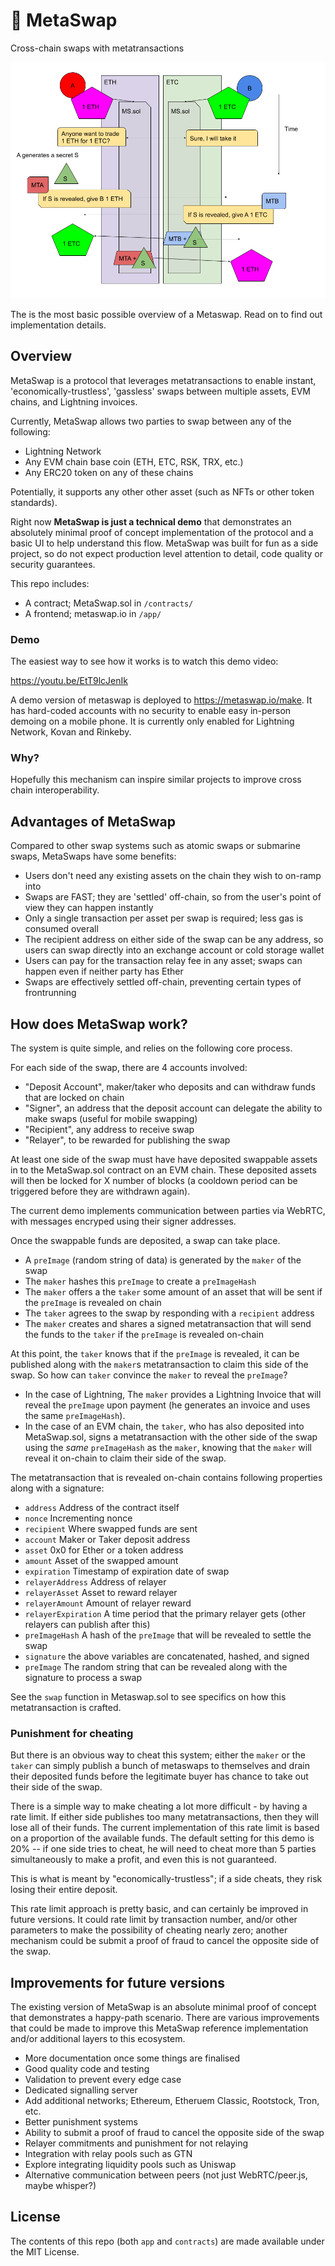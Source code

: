 # 🧬 MetaSwap

Cross-chain swaps with metatransactions

![metaswap](./basics2.png)

The is the most basic possible overview of a Metaswap. Read on to find out implementation details.

## Overview

MetaSwap is a protocol that leverages metatransactions to enable instant, 'economically-trustless', 'gassless' swaps between multiple assets, EVM chains, and Lightning invoices.

Currently, MetaSwap allows two parties to swap between any of the following:

- Lightning Network
- Any EVM chain base coin (ETH, ETC, RSK, TRX, etc.)
- Any ERC20 token on any of these chains

Potentially, it supports any other other asset (such as NFTs or other token standards).

Right now **MetaSwap is just a technical demo** that demonstrates an absolutely minimal proof of concept implementation of the protocol and a basic UI to help understand this flow. MetaSwap was built for fun as a side project, so do not expect production level attention to detail, code quality or security guarantees.

This repo includes:

- A contract; MetaSwap.sol in `/contracts/`
- A frontend; metaswap.io in `/app/`

### Demo

The easiest way to see how it works is to watch this demo video:

https://youtu.be/EtT9lcJenIk

A demo version of metaswap is deployed to https://metaswap.io/make. It has hard-coded accounts with no security to enable easy in-person demoing on a mobile phone. It is currently only enabled for Lightning Network, Kovan and Rinkeby.

### Why?

Hopefully this mechanism can inspire similar projects to improve cross chain interoperability.

## Advantages of MetaSwap

Compared to other swap systems such as atomic swaps or submarine swaps, MetaSwaps have some benefits:

- Users don't need any existing assets on the chain they wish to on-ramp into
- Swaps are FAST; they are 'settled' off-chain, so from the user's point of view they can happen instantly
- Only a single transaction per asset per swap is required; less gas is consumed overall
- The recipient address on either side of the swap can be any address, so users can swap directly into an exchange account or cold storage wallet
- Users can pay for the transaction relay fee in any asset; swaps can happen even if neither party has Ether
- Swaps are effectively settled off-chain, preventing certain types of frontrunning

## How does MetaSwap work?

The system is quite simple, and relies on the following core process.

For each side of the swap, there are 4 accounts involved:

- "Deposit Account", maker/taker who deposits and can withdraw funds that are locked on chain
- "Signer", an address that the deposit account can delegate the ability to make swaps (useful for mobile swapping)
- "Recipient", any address to receive swap
- "Relayer", to be rewarded for publishing the swap

At least one side of the swap must have have deposited swappable assets in to the MetaSwap.sol contract on an EVM chain. These deposited assets will then be locked for X number of blocks (a cooldown period can be triggered before they are withdrawn again).

The current demo implements communication between parties via WebRTC, with messages encryped using their signer addresses.

Once the swappable funds are deposited, a swap can take place.

- A `preImage` (random string of data) is generated by the `maker` of the swap
- The `maker` hashes this `preImage` to create a `preImageHash`
- The `maker` offers a the `taker` some amount of an asset that will be sent if the `preImage` is revealed on chain
- The `taker` agrees to the swap by responding with a `recipient` address
- The `maker` creates and shares a signed metatransaction that will send the funds to the `taker` if the `preImage` is revealed on-chain

At this point, the `taker` knows that if the `preImage` is revealed, it can be published along with the `maker`s metatransaction to claim this side of the swap. So how can `taker` convince the `maker` to reveal the `preImage`?

- In the case of Lightning, The `maker` provides a Lightning Invoice that will reveal the `preImage` upon payment (he generates an invoice and uses the same `preImageHash`).
- In the case of an EVM chain, the `taker`, who has also deposited into MetaSwap.sol, signs a metatransaction with the other side of the swap using the _same_ `preImageHash` as the `maker`, knowing that the `maker` will reveal it on-chain to claim their side of the swap.

The metatransaction that is revealed on-chain contains following properties along with a signature:

- `address` Address of the contract itself
- `nonce` Incrementing nonce 
- `recipient` Where swapped funds are sent
- `account` Maker or Taker deposit address
- `asset` 0x0 for Ether or a token address
- `amount` Asset of the swapped amount
- `expiration` Timestamp of expiration date of swap
- `relayerAddress` Address of relayer
- `relayerAsset` Asset to reward relayer
- `relayerAmount` Amount of relayer reward
- `relayerExpiration` A time period that the primary relayer gets (other relayers can publish after this)
- `preImageHash` A hash of the `preImage` that will be revealed to settle the swap
- `signature` the above variables are concatenated, hashed, and signed
- `preImage` The random string that can be revealed along with the signature to process a swap

See the `swap` function in Metaswap.sol to see specifics on how this metatransaction is crafted.

### Punishment for cheating

But there is an obvious way to cheat this system; either the `maker` or the `taker` can simply publish a bunch of metaswaps to themselves and drain their deposited funds before the legitimate buyer has chance to take out their side of the swap.

There is a simple way to make cheating a lot more difficult - by having a rate limit. If either side publishes too many metatransactions, then they will lose all of their funds. The current implementation of this rate limit is based on a proportion of the available funds. The default setting for this demo is 20% -- if one side tries to cheat, he will need to cheat more than 5 parties simultaneously to make a profit, and even this is not guaranteed.

This is what is meant by "economically-trustless"; if a side cheats, they risk losing their entire deposit.

This rate limit approach is pretty basic, and can certainly be improved in future versions. It could rate limit by transaction number, and/or other parameters to make the possibility of cheating nearly zero; another mechanism could be submit a proof of fraud to cancel the opposite side of the swap.

## Improvements for future versions

The existing version of MetaSwap is an absolute minimal proof of concept that demonstrates a happy-path scenario. There are various improvements that could be made to improve this MetaSwap reference implementation and/or additional layers to this ecosystem.

- More documentation once some things are finalised
- Good quality code and testing
- Validation to prevent every edge case
- Dedicated signalling server
- Add additional networks; Ethereum, Etheruem Classic, Rootstock, Tron, etc.
- Better punishment systems
- Ability to submit a proof of fraud to cancel the opposite side of the swap
- Relayer commitments and punishment for not relaying
- Integration with relay pools such as GTN
- Explore integrating liquidity pools such as Uniswap
- Alternative communication between peers (not just WebRTC/peer.js, maybe whisper?)

## License

The contents of this repo (both `app` and `contracts`) are made available under the MIT License.
